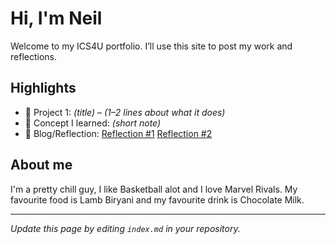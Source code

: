 # Hi, I'm Neil
Welcome to my ICS4U portfolio. I’ll use this site to post my work and reflections.

## Highlights
- 🔧 Project 1: *(title)* – *(1–2 lines about what it does)*
- 🧠 Concept I learned: *(short note)*
- 📝 Blog/Reflection: [Reflection #1](./posts/first_reflection.md)
[Reflection #2](./posts/second_reflection.md)
## About me
I'm a pretty chill guy, I like Basketball alot and I love Marvel Rivals. My favourite food is Lamb Biryani and my favourite drink is Chocolate Milk. 

---
*Update this page by editing `index.md` in your repository.*
